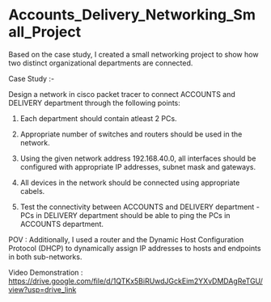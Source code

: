 # Accounts_Delivery_Networking_Small_Project




Based on the case study, I created a small networking project to show how two distinct organizational departments are connected.




Case Study :-




Design a network in cisco packet tracer to connect ACCOUNTS and DELIVERY department through the following points:



1) Each department should contain atleast 2 PCs.




2) Appropriate number of switches and routers should be used in the network.




3) Using the given network address 192.168.40.0, all interfaces should be configured with appropriate IP addresses, subnet mask and gateways.




4) All devices in the network should be connected using appropriate cabels.




5) Test the connectivity between ACCOUNTS and DELIVERY department - PCs in DELIVERY department should be able to ping the PCs in ACCOUNTS department. 




POV : Additionally, I used a router and the Dynamic Host Configuration Protocol (DHCP) to dynamically assign IP addresses to hosts and endpoints in both sub-networks.



Video Demonstration : https://drive.google.com/file/d/1QTKx5BiRUwdJGckEim2YXvDMDAgReTGU/view?usp=drive_link
